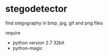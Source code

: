 # stegodetector
find stegography in bmp, jpg, gif and png files


require
- python version 2.7 32bit
- python-magic 